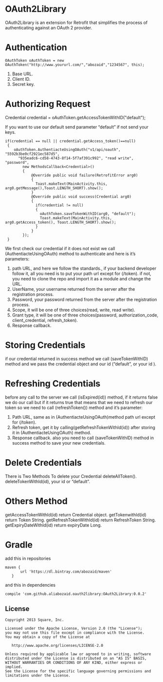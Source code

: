 # OAuth2Library
OAuth2Library is an extension for Retrofit that simplifies the process of authenticating against an OAuth 2 provider.
# Authentication
```
OAuthToken oAuthToken = new OAuthToken("http://www.yoururl.com/","abozaid","1234567", this);
```
1) Base URL.
2) Client ID.
3) Secret key.

# Authorizing Request

Credential credential = oAuthToken.getAccessTokenWithID("default");

If you want to use our default send parameter “default” if not send your keys.
```
if(credential == null || credential.getAccess_token()==null)
 {
    oAuthToken.AuthentiacteUsingOAuth("v1/api/oauth", "5592b3be0cf2921ec587d5",
      "935eadc6-cd58-4743-8f14-5f7af391c992", "read write", "password", 
        new MethodsCallback<Credential>()
        {
            @Override public void failure(RetrofitError arg0)
            { 
              Toast.makeText(MainActivity.this, arg0.getMessage(),Toast.LENGTH_SHORT).show(); 
            } 
            @Override public void success(Credential arg0)
            {
              if(credential != null) 
              { 
                oAuthToken.saveTokenWithID(arg0, "default"); 
                Toast.makeText(MainActivity.this, arg0.getAccess_token(), Toast.LENGTH_SHORT).show();
              }
            }
        });
 }
 ```


We first check our credential if it does not exist we call (AuthentiacteUsingOAuth) method to authenticate and here is it’s parameters:
1) path URL, and here we follow the standards., if your backend developer follow it, all you need is to put your path url except for (/token). if not, you need to clone the repo and import it as a module and change the URL.
2) UserName, your username returned from the server after the registration process.
3) Password,  your password returned from the server after the registration process.
4) Scope, it will be one of three choices(read, write, read write).
5) Grant type, it will be one of three choices(password, authorization_code, client_credential, refresh_token).
6) Response callback.

# Storing Credentials
if our credential returned in success method we call (saveTokenWithID) method and we pass the credential object and our id (“default”, or your id ).
# Refreshing Credentials

before any call to the server we call (isExpired(id)) method, if  it returns false we do our call but if it  returns true that means that we need to refresh our token so we need to call (refreshToken()) method and it’s parameter:
1) Path URL, same as in (AuthentiacteUsingOAuth)method path url except for  (/token).
2) Refresh token, get it by calling(getRefreshTokenWithId(id)) after storing it in (AuthentiacteUsingOAuth) method.
3) Response callback.
also you need to call  (saveTokenWithID) method in success method to save your new credentials.

# Delete Credentials
There is Two Methods To delete your Credential
deleteAllToken().
deleteTokenWithId(id), your id or “default”.

# Others Method
getAccessTokenWithId(id) return Credential object.
getTokenwithId(id) return Token String.
getRefreshTokenWithId(id) return RefreshToken String.
getExpiryDateWithId(id) return expiryDate Long.

# Gradle
add this in repositories
```
maven {
       url 'https://dl.bintray.com/abozaid/maven'
   }
```
and this in dependencies
```
compile 'com.github.aliabozaid.oauth2library:OAuth2Library:0.0.2'
```

## License

```
Copyright 2013 Square, Inc.

Licensed under the Apache License, Version 2.0 (the "License");
you may not use this file except in compliance with the License.
You may obtain a copy of the License at

   http://www.apache.org/licenses/LICENSE-2.0

Unless required by applicable law or agreed to in writing, software
distributed under the License is distributed on an "AS IS" BASIS,
WITHOUT WARRANTIES OR CONDITIONS OF ANY KIND, either express or implied.
See the License for the specific language governing permissions and
limitations under the License.
```





